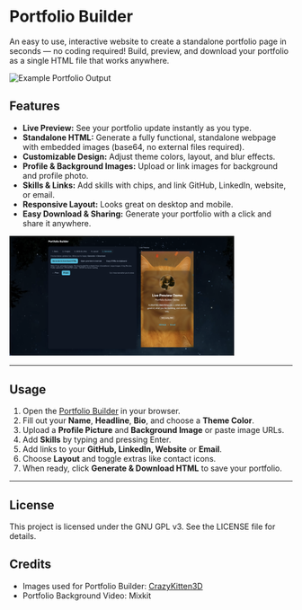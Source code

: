 # Portfolio Builder

An easy to use, interactive website to create a standalone portfolio page in seconds — no coding required! Build, preview, and download your portfolio as a single HTML file that works anywhere.  

<img src="assets2/GeneratedPortfolio.png" alt="Example Portfolio Output" width="400" height="auto"/>

## Features

- **Live Preview:** See your portfolio update instantly as you type.  
- **Standalone HTML:** Generate a fully functional, standalone webpage with embedded images (base64, no external files required).  
- **Customizable Design:** Adjust theme colors, layout, and blur effects.  
- **Profile & Background Images:** Upload or link images for background and profile photo.  
- **Skills & Links:** Add skills with chips, and link GitHub, LinkedIn, website, or email.  
- **Responsive Layout:** Looks great on desktop and mobile.  
- **Easy Download & Sharing:** Generate your portfolio with a click and share it anywhere.  

<img src="assets2/PortfolioBuilder.png" alt="Portfolio Builder" width="400" height="auto"/>

---

## Usage

1. Open the [Portfolio Builder](https://fwextx.github.io/PortfolioBuilder) in your browser. 
2. Fill out your **Name**, **Headline**, **Bio**, and choose a **Theme Color**.
3. Upload a **Profile Picture** and **Background Image** or paste image URLs.
4. Add **Skills** by typing and pressing Enter.
5. Add links to your **GitHub, LinkedIn, Website** or **Email**.
6. Choose **Layout** and toggle extras like contact icons.  
7. When ready, click **Generate & Download HTML** to save your portfolio.

---

## License
This project is licensed under the GNU GPL v3. See the LICENSE file for details.

## Credits
- Images used for Portfolio Builder: [CrazyKitten3D](https://fwextx.itch.io/crazykitten3d)
- Portfolio Background Video: Mixkit
